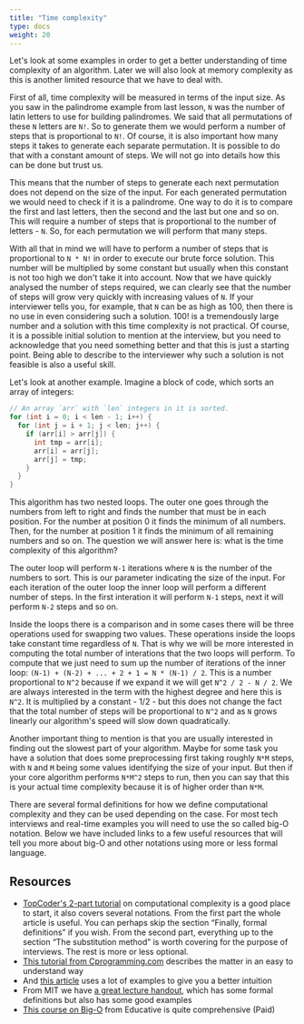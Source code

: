 ```yaml
---
title: "Time complexity"
type: docs
weight: 20
---
```

Let's look at some examples in order to get a better understanding of time complexity of an algorithm. Later we will also look at memory complexity as this is another limited resource that we have to deal with.

First of all, time complexity will be measured in terms of the input size. As you saw in the palindrome example from last lesson, `N` was the number of latin letters to use for building palindromes. We said that all permutations of these `N` letters are `N!`. So to generate them we would perform a number of steps that is proportional to `N!`. Of course, it is also important how many steps it takes to generate each separate permutation. It is possible to do that with a constant amount of steps. We will not go into details how this can be done but trust us.

This means that the number of steps to generate each next permutation does not depend on the size of the input. For each generated permutation we would need to check if it is a palindrome. One way to do it is to compare the first and last letters, then the second and the last but one and so on. This will require a number of steps that is proportional to the number of letters - `N`. So, for each permutation we will perform that many steps.

With all that in mind we will have to perform a number of steps that is proportional to `N * N!` in order to execute our brute force solution. This number will be multiplied by some constant but usually when this constant is not too high we don't take it into account. Now that we have quickly analysed the number of steps required, we can clearly see that the number of steps will grow very quickly with increasing values of `N`. If your interviewer tells you, for example, that `N` can be as high as 100, then there is no use in even considering such a solution. 100! is a tremendously large number and a solution with this time complexity is not practical. Of course, it is a possible initial solution to mention at the interview, but you need to acknowledge that you need something better and that this is just a starting point. Being able to describe to the interviewer why such a solution is not feasible is also a useful skill.

Let's look at another example. Imagine a block of code, which sorts an array of integers:

```cpp
// An array `arr` with `len` integers in it is sorted.
for (int i = 0; i < len - 1; i++) {
  for (int j = i + 1; j < len; j++) {
    if (arr[i] > arr[j]) {
      int tmp = arr[i];
      arr[i] = arr[j];
      arr[j] = tmp;
    }
  }
}
```

This algorithm has two nested loops. The outer one goes through the numbers from left to right and finds the number that must be in each position. For the number at position 0 it finds the minimum of all numbers. Then, for the number at position 1 it finds the minimum of all remaining numbers and so on. The question we will answer here is: what is the time complexity of this algorithm?

The outer loop will perform `N-1` iterations where `N` is the number of the numbers to sort. This is our parameter indicating the size of the input. For each iteration of the outer loop the inner loop will perform a different number of steps. In the first interation it will perform `N-1` steps, next it will perform `N-2` steps and so on.

Inside the loops there is a comparison and in some cases there will be three operations used for swapping two values. These operations inside the loops take constant time regardless of `N`. That is why we will be more interested in computing the total number of interations that the two loops will perform. To compute that we just need to sum up the number of iterations of the inner loop: `(N-1) + (N-2) + ... + 2 + 1 = N * (N-1) / 2`. This is a number proportional to `N^2` because if we expand it we will get `N^2 / 2 - N / 2`. We are always interested in the term with the highest degree and here this is `N^2`. It is multiplied by a constant - 1/2 - but this does not change the fact that the total number of steps will be proportional to `N^2` and as `N` grows linearly our algorithm's speed will slow down quadratically.

Another important thing to mention is that you are usually interested in finding out the slowest part of your algorithm. Maybe for some task you have a solution that does some preprocessing first taking roughly `N*M` steps, with `N` and `M` being some values identifying the size of your input. But then if your core algorithm performs `N*M^2` steps to run, then you can say that this is your actual time complexity because it is of higher order than `N*M`.

There are several formal definitions for how we define computational complexity and they can be used depending on the case. For most tech interviews and real-time examples you will need to use the so called big-O notation. Below we have included links to a few useful resources that will tell you more about big-O and other notations using more or less formal language.

## Resources
- <a href="https://www.topcoder.com/community/data-science/data-science-tutorials/computational-complexity-section-1/" target="_blank" rel="noopener noreferrer">TopCoder's 2-part tutorial</a> on computational complexity is a good place to start, it also covers several notations. From the first part the whole article is useful. You can perhaps skip the section “Finally, formal definitions” if you wish. From the second part, everything up to the section “The substitution method” is worth covering for the purpose of interviews. The rest is more or less optional.
- <a href="http://www.cprogramming.com/tutorial/computersciencetheory/algorithmicefficiency1.html" target="_blank" rel="noopener noreferrer">This tutorial from Cprogramming.com</a> describes the matter in an easy to understand way
- And <a href="https://rob-bell.net/2009/06/a-beginners-guide-to-big-o-notation/" target="_blank" rel="noopener noreferrer">this article</a> uses a lot of examples to give you a better intuition
- From MIT we have <a href="http://web.mit.edu/16.070/www/lecture/big_o.pdf" target="_blank" rel="noopener noreferrer">a great lecture handout</a>, which has some formal definitions but also has some good examples
- <a href="https://www.educative.io/collection/page/5307417243942912/5630721452408832/5740423507083264" target="_blank" rel="noopener noreferrer">This course on Big-O</a> from Educative is quite comprehensive (Paid)
